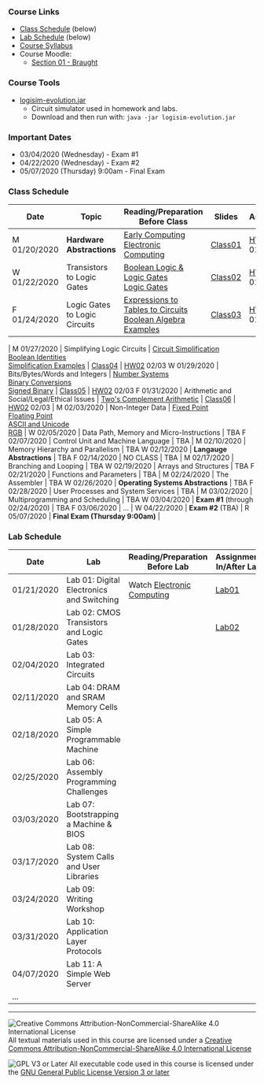 ### Course Links

- [Class Schedule](#class-schedule) (below)
- [Lab Schedule](#lab-schedule) (below)
- [Course Syllabus](./syllabus.md)
- Course Moodle:
  - [Section 01 - Braught](https://lms.dickinson.edu/course/view.php?id=42261)

### Course Tools

- [logisim-evolution.jar](http://reds-data.heig-vd.ch/logisim-evolution/logisim-evolution.jar)
  - Circuit simulator used in homework and labs.
  - Download and then run with: `java -jar logisim-evolution.jar`

### Important Dates

- 03/04/2020 (Wednesday) - Exam #1
- 04/22/2020 (Wednesday) - Exam #2
- 05/07/2020 (Thursday) 9:00am - Final Exam

### Class Schedule

Date         | Topic                                      | Reading/Preparation<br>Before Class                                             | Slides          | Assignment
---          | ---                                        | ---                                                                             | ---             | ---
M 01/20/2020 | __Hardware Abstractions__                  | [Early Computing]<br>[Electronic Computing]                                     | [Class01]       | [HW01] 01/27
W 01/22/2020 | Transistors to Logic Gates                 | [Boolean Logic & Logic Gates]<br>[Logic Gates]                                  | [Class02]       | [HW01] 01/27
F 01/24/2020 | Logic Gates to Logic Circuits              | [Expressions to Tables to Circuits]<br>[Boolean Algebra Examples]               | [Class03]       | [HW01] 01/27
|
M 01/27/2020 | Simplifying Logic Circuits                 | [Circuit Simplification]<br>[Boolean Identities]<br>[Simplification Examples]   | [Class04]       | [HW02] 02/03
W 01/29/2020 | Bits/Bytes/Words and Integers              | [Number Systems]<br>[Binary Conversions]<br>[Signed Binary]                     | [Class05]       | [HW02] 02/03
F 01/31/2020 | Arithmetic and Social/Legal/Ethical Issues | [Two's Complement Arithmetic]                                                   | [Class06]       | [HW02] 02/03
|
M 02/03/2020 | Non-Integer Data                           | [Fixed Point]<br>[Floating Point]<br>[ASCII and Unicode]<br>[RGB]               |
W 02/05/2020 | Data Path, Memory and Micro-Instructions   | TBA
F 02/07/2020 | Control Unit and Machine Language          | TBA
|
M 02/10/2020 | Memory Hierarchy and Parallelism           | TBA
W 02/12/2020 | __Langauge Abstractions__                  | TBA
F 02/14/2020 | NO CLASS                                   | TBA
|
M 02/17/2020 | Branching and Looping                      | TBA
W 02/19/2020 | Arrays and Structures                      | TBA
F 02/21/2020 | Functions and Parameters                   | TBA
|
M 02/24/2020 | The Assembler                              | TBA
W 02/26/2020 | __Operating Systems Abstractions__         | TBA
F 02/28/2020 | User Processes and System Services         | TBA
|
M 03/02/2020 | Multiprogramming and Scheduling            | TBA
W 03/04/2020 | __Exam #1__ (through 02/24/2020)           | TBA
F 03/06/2020 | ...
|
W 04/22/2020 | __Exam #2__ (TBA)
|
R 05/07/2020 | __Final Exam (Thursday 9:00am)__
|

[Class01]: slides/01-HW-Abstractions.pdf
[HW01]: homework/hw01.md
[Early Computing]: https://www.youtube.com/watch?v=O5nskjZ_GoI
[Electronic Computing]: https://www.youtube.com/watch?v=LN0ucKNX0hc

[Class02]: slides/02-TransistorsToGates.pdf
[Boolean Logic & Logic Gates]: https://www.youtube.com/watch?v=gI-qXk7XojA
[Logic Gates]: https://www.electronics-tutorials.ws/boolean/bool_7.html

[Class03]: slides/03-GatesToCircuits.pdf
[Expressions to Tables to Circuits]: https://www.youtube.com/watch?v=UNAU7ti4r8E
[Boolean Algebra Examples]: https://www.electronics-tutorials.ws/boolean/bool_8.html

[Class04]: slides/04-SimplifyingCircuits.pdf
[HW02]: homework/hw02.md
[Circuit Simplification]: https://www.youtube.com/watch?v=zehSxcSyWi0
[Boolean Identities]: https://www.youtube.com/watch?v=MZX6V7u8tZw
[Simplification Examples]: https://www.youtube.com/watch?v=mxNa0zrjhBU

[Class05]: slides/05-Integers.pdf
[Number Systems]: https://ryanstutorials.net/binary-tutorial
[Binary Conversions]: https://ryanstutorials.net/binary-tutorial/binary-conversions.php
[Signed Binary]: https://ryanstutorials.net/binary-tutorial/binary-negative-numbers.php

[Class06]: slides/06-Arithmetic.pdf
[Two's Complement Arithmetic]: https://www.youtube.com/watch?v=Hof95YlLQk0

[Fixed Point]: https://www.youtube.com/watch?v=hvUMJNwkHOs
[Floating Point]: https://www.youtube.com/watch?v=ji3SfClm8TU
[ASCII and Unicode]: https://www.youtube.com/watch?v=I-pQH_krD0M
[RGB]: https://www.youtube.com/watch?v=15aqFQQVBWU


### Lab Schedule

Date         | Lab                                             | Reading/Preparation<br>Before Lab   | Assignment<br>In/After Lab
---          | ---                                             | ---                                 | ---
01/21/2020   | Lab 01: Digital Electronics and Switching       | Watch [Electronic Computing]        | [Lab01]
01/28/2020   | Lab 02: CMOS Transistors and Logic Gates        |                                     | [Lab02]
02/04/2020   | Lab 03: Integrated Circuits                     |
02/11/2020   | Lab 04: DRAM and SRAM Memory Cells              |
02/18/2020   | Lab 05: A Simple Programmable Machine           |
02/25/2020   | Lab 06: Assembly Programming Challenges         |
03/03/2020   | Lab 07: Bootstrapping a Machine & BIOS          |
03/17/2020   | Lab 08: System Calls and User Libraries         |
03/24/2020   | Lab 09: Writing Workshop                        |
03/31/2020   | Lab 10: Application Layer Protocols             |
04/07/2020   | Lab 11: A Simple Web Server                     |
...          |

[Lab01]: labs/Lab01.pdf
[Lab02]: labs/Lab02.pdf
___
![Creative Commons Attribution-NonCommercial-ShareAlike 4.0 International License](https://i.creativecommons.org/l/by-nc-sa/4.0/88x31.png "Creative Commons Attribution-NonCommercial-ShareAlike 4.0 International License") All textual materials used in this course are licensed under a [Creative Commons Attribution-NonCommercial-ShareAlike 4.0 International License](http://creativecommons.org/licenses/by-nc-sa/4.0/)

![GPL V3 or Later](https://www.gnu.org/graphics/gplv3-or-later-sm.png "GPL V3 or later") All executable code used in this course is licensed under the [GNU General Public License Version 3 or later](https://www.gnu.org/licenses/gpl.txt)
